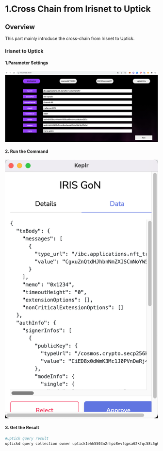 # 1.Cross Chain from Irisnet to Uptick

## Overview

This part mainly introduce the cross-chain from Irisnet to Uptick.

### Irisnet to Uptick
#### 1.Parameter Settings
![](../img/1.Iris2Uptick.png)

#### 2. Run the Command
![](../img/1.Iris2UptickRun.png)


#### 3. Get the Result

```sh
#uptick query result
uptickd query collection owner uptick1ehh5503n2rhpz8evfqpsa62kfqc58c5g02kjhd
```
